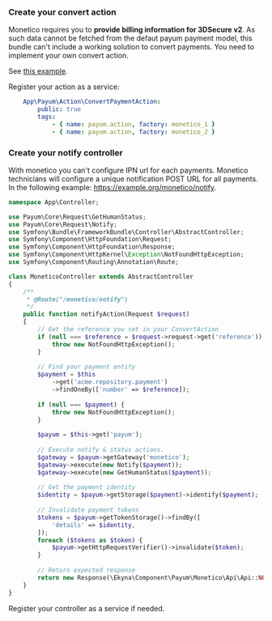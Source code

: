 ### Create your convert action

Monetico requires you to __provide billing information for 3DSecure v2__. As such data cannot be fetched from the defaut payum payment model, this bundle can't include a working solution to convert payments. You need to implement your own convert action.

See [this example](https://github.com/ekyna/PayumMonetico/blob/master/tests/Functional/Acme/Action/ConvertAction.php).

Register your action as a service:

```yaml
    App\Payum\Action\ConvertPaymentAction:
        public: true
        tags:
            - { name: payum.action, factory: monetico_1 }
            - { name: payum.action, factory: monetico_2 }
```

### Create your notify controller

With monetico you can't configure IPN url for each payments. Monetico technicians will configure a unique notification POST URL for all payments. In the following example: https://example.org/monetico/notify.   

```php
namespace App\Controller;

use Payum\Core\Request\GetHumanStatus;
use Payum\Core\Request\Notify;
use Symfony\Bundle\FrameworkBundle\Controller\AbstractController;
use Symfony\Component\HttpFoundation\Request;
use Symfony\Component\HttpFoundation\Response;
use Symfony\Component\HttpKernel\Exception\NotFoundHttpException;
use Symfony\Component\Routing\Annotation\Route;

class MoneticoController extends AbstractController
{
    /**
     * @Route("/monetico/notify")
     */
    public function notifyAction(Request $request)
    {
        // Get the reference you set in your ConvertAction
        if (null === $reference = $request->request->get('reference')) {
            throw new NotFoundHttpException();
        }
    
        // Find your payment entity
        $payment = $this
            ->get('acme.repository.payment')
            ->findOneBy(['number' => $reference]);
    
        if (null === $payment) {
            throw new NotFoundHttpException();
        }
    
        $payum = $this->get('payum');
    
        // Execute notify & status actions.
        $gateway = $payum->getGateway('monetico');
        $gateway->execute(new Notify($payment));
        $gateway->execute(new GetHumanStatus($payment));
    
        // Get the payment identity
        $identity = $payum->getStorage($payment)->identify($payment);
    
        // Invalidate payment tokens
        $tokens = $payum->getTokenStorage()->findBy([
            'details' => $identity,
        ]);
        foreach ($tokens as $token) {
            $payum->getHttpRequestVerifier()->invalidate($token);
        }
    
        // Return expected response
        return new Response(\Ekyna\Component\Payum\Monetico\Api\Api::NOTIFY_SUCCESS);
    }
}
```
Register your controller as a service if needed.
